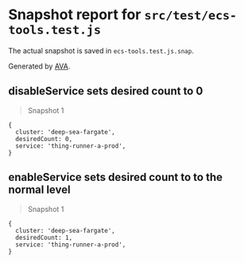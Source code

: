 # Snapshot report for `src/test/ecs-tools.test.js`

The actual snapshot is saved in `ecs-tools.test.js.snap`.

Generated by [AVA](https://avajs.dev).

## disableService sets desired count to 0

> Snapshot 1

    {
      cluster: 'deep-sea-fargate',
      desiredCount: 0,
      service: 'thing-runner-a-prod',
    }

## enableService sets desired count to to the normal level

> Snapshot 1

    {
      cluster: 'deep-sea-fargate',
      desiredCount: 1,
      service: 'thing-runner-a-prod',
    }
